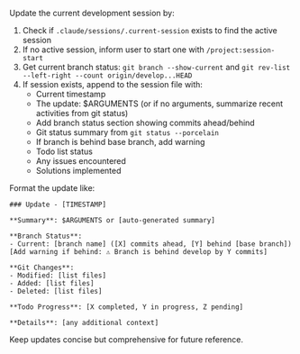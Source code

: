 Update the current development session by:

1. Check if `.claude/sessions/.current-session` exists to find the active session
2. If no active session, inform user to start one with `/project:session-start`
3. Get current branch status: `git branch --show-current` and `git rev-list --left-right --count origin/develop...HEAD`
4. If session exists, append to the session file with:
   - Current timestamp
   - The update: $ARGUMENTS (or if no arguments, summarize recent activities from git status)
   - Add branch status section showing commits ahead/behind
   - Git status summary from `git status --porcelain`
   - If branch is behind base branch, add warning
   - Todo list status
   - Any issues encountered
   - Solutions implemented

Format the update like:
```
### Update - [TIMESTAMP]

**Summary**: $ARGUMENTS or [auto-generated summary]

**Branch Status**:
- Current: [branch name] ([X] commits ahead, [Y] behind [base branch])
[Add warning if behind: ⚠️ Branch is behind develop by Y commits]

**Git Changes**:
- Modified: [list files]
- Added: [list files]
- Deleted: [list files]

**Todo Progress**: [X completed, Y in progress, Z pending]

**Details**: [any additional context]
```

Keep updates concise but comprehensive for future reference.